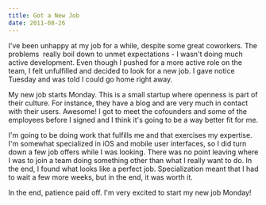 ```yaml
---
title: Got a New Job
date: 2011-08-26
---
```



I've been unhappy at my job for a while, despite some great coworkers. The problems &nbsp;really boil down to unmet expectations - I wasn't doing much active development. Even though I pushed for a more active role on the team, I felt unfulfilled and decided to look for a new job. I gave notice Tuesday and was told I could go home right away.

My new job starts Monday. This is a small startup where openness is part of their culture. For instance, they have a blog and are very much in contact with their users. Awesome! I got to meet the cofounders and some of the employees before I signed and I think it's going to be a way better fit for me.

I'm going to be doing work that fulfills me and that exercises my expertise. I'm somewhat specialized in iOS and mobile user interfaces, so I did turn down a few job offers while I was looking. There was no point leaving where I was to join a team doing something other than what I really want to do. In the end, I found what looks like a perfect job. Specialization meant that I had to wait a few more weeks, but in the end, it was worth it.

In the end, patience paid off. I'm very excited to start my new job Monday!


  